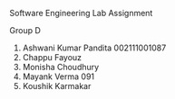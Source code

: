 Software Engineering Lab Assignment

Group D

1. Ashwani Kumar Pandita 002111001087
2. Chappu Fayouz
3. Monisha Choudhury
4. Mayank Verma 091
5. Koushik Karmakar
